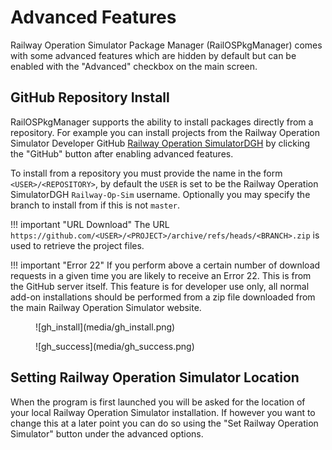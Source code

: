 # Advanced Features
Railway Operation Simulator Package Manager (RailOSPkgManager) comes with some advanced features which are hidden by default but can be enabled with the "Advanced" checkbox on the main screen.

## GitHub Repository Install
RailOSPkgManager supports the ability to install packages directly from a repository. For example you can install
projects from the Railway Operation Simulator Developer GitHub [Railway Operation SimulatorDGH](https://github.com/Railway-Op-Sim) by clicking the "GitHub" button after enabling advanced features.

To install from a repository you must provide the name in the form `<USER>/<REPOSITORY>`, by default the `USER` is set to be the Railway Operation SimulatorDGH `Railway-Op-Sim` username. Optionally you may specify the branch to install from if this is not `master`.

!!! important "URL Download"
    The URL `https://github.com/<USER>/<PROJECT>/archive/refs/heads/<BRANCH>.zip` is used to retrieve the project files.

!!! important "Error 22"
    If you perform above a certain number of download requests in a given time you are likely to receive an Error 22. This is
    from the GitHub server itself. This feature is for developer use only, all normal add-on installations should be performed
    from a zip file downloaded from the main Railway Operation Simulator website. 

<figure markdown>
![gh_install](media/gh_install.png)
</figure>
<figure markdown>
![gh_success](media/gh_success.png)
</figure>

## Setting Railway Operation Simulator Location
When the program is first launched you will be asked for the location of your local Railway Operation Simulator installation. If however you want to change this at a later point you can do so using the "Set Railway Operation Simulator" button under the advanced options.